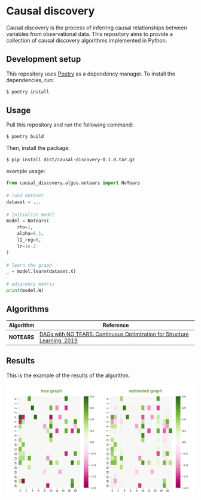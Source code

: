# Causal discovery

Causal discovery is the process of inferring causal relationships between variables from observational data. This repository aims to provide a collection of causal discovery algorithms implemented in Python.

## Development setup

This repository uses [Poetry](https://python-poetry.org/) as a dependency manager. To install the dependencies, run:

```zsh
$ poetry install
```

## Usage

Pull this repository and run the following command:

```zsh
$ poetry build
```

Then, install the package:

```zsh
$ pip install dist/causal-discovery-0.1.0.tar.gz
```

example usage:

```python
from causal_discovery.algos.notears import NoTears

# load dataset
dataset = ...  

# initialize model
model = NoTears(
    rho=1, 
    alpha=0.1, 
    l1_reg=0, 
    lr=1e-2
)

# learn the graph
_ = model.learn(dataset.X)

# adjacency matrix
print(model.W)
```

## Algorithms

| Algorithm | Reference |
|-----------|-----------|
| **NOTEARS** | [DAGs with NO TEARS: Continuous Optimization for Structure Learning, 2019](https://arxiv.org/abs/1803.01422) |

## Results

This is the example of the results of the algorithm.

![Results](./images/notears_res.png)
